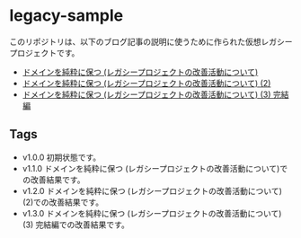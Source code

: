 # legacy-sample

このリポジトリは、以下のブログ記事の説明に使うために作られた仮想レガシープロジェクトです。

 * [ドメインを純粋に保つ (レガシープロジェクトの改善活動について)](https://blog.starbug1.com/archives/2362)
 * [ドメインを純粋に保つ (レガシープロジェクトの改善活動について) (2)](https://blog.starbug1.com/archives/2409)
 * [ドメインを純粋に保つ (レガシープロジェクトの改善活動について) (3) 完結編](https://blog.starbug1.com/archives/2426)

## Tags

 * v1.0.0 初期状態です。
 * v1.1.0 ドメインを純粋に保つ (レガシープロジェクトの改善活動について)での改善結果です。
 * v1.2.0 ドメインを純粋に保つ (レガシープロジェクトの改善活動について) (2)での改善結果です。
 * v1.3.0 ドメインを純粋に保つ (レガシープロジェクトの改善活動について) (3) 完結編での改善結果です。
